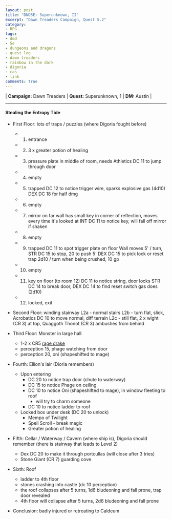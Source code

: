 ```yaml
---
layout: post
title: "DND5E: Superunknown, II"
excerpt: "Dawn Treaders Campaign, Quest 5.2"
category:
- RPG
tags:
- d&d
- 5e
- dungeons and dragons
- quest log
- dawn treaders
- rainbow in the dark
- digoria
- cas
- link
comments: true
---
```


| **Campaign:** Dawn Treaders | **Quest:** Superunknown, 1 | **DM:** Austin |

---

#### Stealing the Entropy Tide

- First Floor: lots of traps / puzzles (where Digoria fought before)
	- 1) entrance
	- 2) 3 x greater potion of healing
	- 3) pressure plate in middle of room, needs Athletics DC 11 to jump through door
	- 4) empty
	- 5) trapped
		DC 12 to notice trigger wire, sparks explosive gas
		(4d10) DEX DC 18 for half dmg
	- 6) empty
	- 7) mirror on far wall
		has small key in corner of reflection, moves every time it's looked at
		INT DC 11 to notice key, will fall off mirror if shaken
	- 8) empty
	- 9) trapped
		DC 11 to spot trigger plate on floor
		Wall moves 5' / turn, STR DC 15 to stop, 20 to push 5'
		DEX DC 15 to pick lock or reset trap
		2d10 / turn when being crushed, 10 gp
	- 10) empty
	- 11) key on floor (to room 12)
		DC 11 to notice string, door locks
		STR DC 14 to break door, DEX DC 14 to find reset switch
		gas does (2d10)
	- 12) locked, exit
		
- Second Floor:  winding stairway
	L2a - normal stairs
	L2b - turn flat, slick, Acrobatics DC 10 to move normal, diff terrain
	L2c - still flat, 2 x wight (CR 3) at top, Quaggoth Thonot (CR 3) ambushes from behind

- Third Floor:  Monster in large hall
	- 1-2 x CR5 [rage drake](https://s-media-cache-ak0.pinimg.com/736x/d7/94/1e/d7941ece84caa6e7cbe336ae05522da7.jpg)
	- perception 15, phage watching from door
	- perception 20, oni (shapeshifted to mage)

- Fourth:  Ellion's lair (Dioria remembers)
    - Upon entering
      - DC 20 to notice trap door (chute to waterway)
      - DC 15 to notice Phage on ceiling
      - DC 10 to notice Oni (shapeshifted to mage), in window fleeting to roof
        - will try to charm someone
      - DC 10 to notice ladder to roof
	- Locked box under desk (DC 20 to unlock)
	  - Mempo of Twilight
	  - Spell Scroll - break magic
	  - Greater potion of healing

- Fifth:  Cellar / Waterway / Cavern (where ship is), Digoria should remember (there is stairway that leads to Level 2)
	- Dex DC 20 to make it through portcullas (will close after 3 tries)
	- Stone Giant (CR 7) guarding cove

- Sixth: Roof
  - ladder to 4th floor
  - stones crashing into castle (dc 10 perception)
  - the roof collapses after 5 turns, 1d6 bludeoning and fall prone, trap door revealed
  - 4th floor will collapse after 5 turns, 2d6 bludeoning and fall prone
  
- Conclusion:  badly injured or retreating to Caldeum
